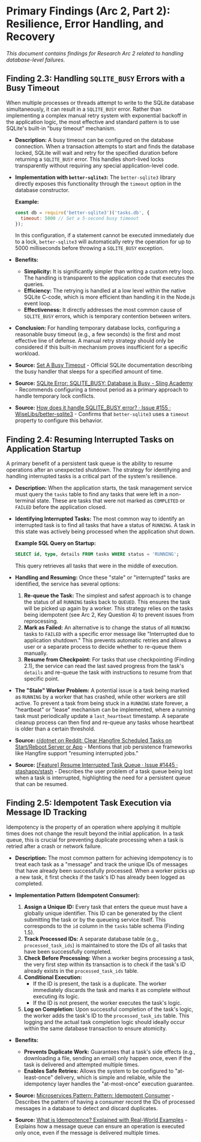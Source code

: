# Primary Findings (Arc 2, Part 2): Resilience, Error Handling, and Recovery

*This document contains findings for Research Arc 2 related to handling database-level failures.*

## Finding 2.3: Handling `SQLITE_BUSY` Errors with a Busy Timeout

When multiple processes or threads attempt to write to the SQLite database simultaneously, it can result in a `SQLITE_BUSY` error. Rather than implementing a complex manual retry system with exponential backoff in the application logic, the most effective and standard pattern is to use SQLite's built-in "busy timeout" mechanism.

*   **Description:** A busy timeout can be configured on the database connection. When a transaction attempts to start and finds the database locked, SQLite will wait and retry for the specified duration before returning a `SQLITE_BUSY` error. This handles short-lived locks transparently without requiring any special application-level code.

*   **Implementation with `better-sqlite3`:** The `better-sqlite3` library directly exposes this functionality through the `timeout` option in the database constructor.

    **Example:**
    ```javascript
    const db = require('better-sqlite3')('tasks.db', {
      timeout: 5000 // Set a 5-second busy timeout
    });
    ```
    In this configuration, if a statement cannot be executed immediately due to a lock, `better-sqlite3` will automatically retry the operation for up to 5000 milliseconds before throwing a `SQLITE_BUSY` exception.

*   **Benefits:**
    *   **Simplicity:** It is significantly simpler than writing a custom retry loop. The handling is transparent to the application code that executes the queries.
    *   **Efficiency:** The retrying is handled at a low level within the native SQLite C-code, which is more efficient than handling it in the Node.js event loop.
    *   **Effectiveness:** It directly addresses the most common cause of `SQLITE_BUSY` errors, which is temporary contention between writers.

*   **Conclusion:** For handling temporary database locks, configuring a reasonable busy timeout (e.g., a few seconds) is the first and most effective line of defense. A manual retry strategy should only be considered if this built-in mechanism proves insufficient for a specific workload.

*   **Source:** [Set A Busy Timeout](https://www.sqlite.org/c3ref/busy_timeout.html) - Official SQLite documentation describing the busy handler that sleeps for a specified amount of time.
*   **Source:** [SQLite Error: SQLITE_BUSY: Database is Busy - Sling Academy](https://www.slingacademy.com/article/sqlite-error-sqlite-busy-database-is-busy/) - Recommends configuring a timeout period as a primary approach to handle temporary lock conflicts.
*   **Source:** [How does it handle SQLITE_BUSY error? · Issue #155 · WiseLibs/better-sqlite3](https://github.com/WiseLibs/better-sqlite3/issues/155) - Confirms that `better-sqlite3` uses a `timeout` property to configure this behavior.

## Finding 2.4: Resuming Interrupted Tasks on Application Startup

A primary benefit of a persistent task queue is the ability to resume operations after an unexpected shutdown. The strategy for identifying and handling interrupted tasks is a critical part of the system's resilience.

*   **Description:** When the application starts, the task management service must query the `tasks` table to find any tasks that were left in a non-terminal state. These are tasks that were not marked as `COMPLETED` or `FAILED` before the application closed.

*   **Identifying Interrupted Tasks:** The most common way to identify an interrupted task is to find all tasks that have a status of `RUNNING`. A task in this state was actively being processed when the application shut down.

    **Example SQL Query on Startup:**
    ```sql
    SELECT id, type, details FROM tasks WHERE status = 'RUNNING';
    ```
    This query retrieves all tasks that were in the middle of execution.

*   **Handling and Resuming:** Once these "stale" or "interrupted" tasks are identified, the service has several options:
    1.  **Re-queue the Task:** The simplest and safest approach is to change the status of all `RUNNING` tasks back to `QUEUED`. This ensures the task will be picked up again by a worker. This strategy relies on the tasks being idempotent (see Arc 2, Key Question 4) to prevent issues from reprocessing.
    2.  **Mark as Failed:** An alternative is to change the status of all `RUNNING` tasks to `FAILED` with a specific error message like "Interrupted due to application shutdown." This prevents automatic retries and allows a user or a separate process to decide whether to re-queue them manually.
    3.  **Resume from Checkpoint:** For tasks that use checkpointing (Finding 2.1), the service can read the last saved progress from the task's `details` and re-queue the task with instructions to resume from that specific point.

*   **The "Stale" Worker Problem:** A potential issue is a task being marked as `RUNNING` by a worker that has crashed, while other workers are still active. To prevent a task from being stuck in a `RUNNING` state forever, a "heartbeat" or "lease" mechanism can be implemented, where a running task must periodically update a `last_heartbeat` timestamp. A separate cleanup process can then find and re-queue any tasks whose heartbeat is older than a certain threshold.

*   **Source:** [r/dotnet on Reddit: Clear Hangfire Scheduled Tasks on Start/Reboot Server or App](https://www.reddit.com/r/dotnet/comments/w509p8/clear_hangfire_scheduled_tasks_on_startreboot/) - Mentions that job persistence frameworks like Hangfire support "resuming interrupted jobs."
*   **Source:** [[Feature] Resume Interrupted Task Queue · Issue #1445 · stashapp/stash](https://github.com/stashapp/stash/issues/1445) - Describes the user problem of a task queue being lost when a task is interrupted, highlighting the need for a persistent queue that can be resumed.

## Finding 2.5: Idempotent Task Execution via Message ID Tracking

Idempotency is the property of an operation where applying it multiple times does not change the result beyond the initial application. In a task queue, this is crucial for preventing duplicate processing when a task is retried after a crash or network failure.

*   **Description:** The most common pattern for achieving idempotency is to treat each task as a "message" and track the unique IDs of messages that have already been successfully processed. When a worker picks up a new task, it first checks if the task's ID has already been logged as completed.

*   **Implementation Pattern (Idempotent Consumer):**
    1.  **Assign a Unique ID:** Every task that enters the queue must have a globally unique identifier. This ID can be generated by the client submitting the task or by the queueing service itself. This corresponds to the `id` column in the `tasks` table schema (Finding 1.5).
    2.  **Track Processed IDs:** A separate database table (e.g., `processed_task_ids`) is maintained to store the IDs of all tasks that have been successfully completed.
    3.  **Check Before Processing:** When a worker begins processing a task, the very first step within its transaction is to check if the task's ID already exists in the `processed_task_ids` table.
    4.  **Conditional Execution:**
        *   If the ID is present, the task is a duplicate. The worker immediately discards the task and marks it as complete without executing its logic.
        *   If the ID is not present, the worker executes the task's logic.
    5.  **Log on Completion:** Upon successful completion of the task's logic, the worker adds the task's ID to the `processed_task_ids` table. This logging and the actual task completion logic should ideally occur within the same database transaction to ensure atomicity.

*   **Benefits:**
    *   **Prevents Duplicate Work:** Guarantees that a task's side effects (e.g., downloading a file, sending an email) only happen once, even if the task is delivered and attempted multiple times.
    *   **Enables Safe Retries:** Allows the system to be configured to "at-least-once" delivery, which is simple and reliable, while the idempotency layer handles the "at-most-once" execution guarantee.

*   **Source:** [Microservices Pattern: Pattern: Idempotent Consumer](https://microservices.io/patterns/communication-style/idempotent-consumer.html) - Describes the pattern of having a consumer record the IDs of processed messages in a database to detect and discard duplicates.
*   **Source:** [What is Idempotence? Explained with Real-World Examples](https://www.freecodecamp.org/news/idempotence-explained/) - Explains how a message queue can ensure an operation is executed only once, even if the message is delivered multiple times.
